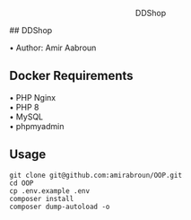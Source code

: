 <p align="center">DDShop</p>
## DDShop

•	Author: Amir Aabroun <br>

## Docker Requirements 
•	PHP Nginx  <br>
•	PHP 8  <br>
•	MySQL <br>
•	phpmyadmin <br>

## Usage <br>
```
git clone git@github.com:amirabroun/OOP.git
cd OOP
cp .env.example .env
composer install
composer dump-autoload -o
```
